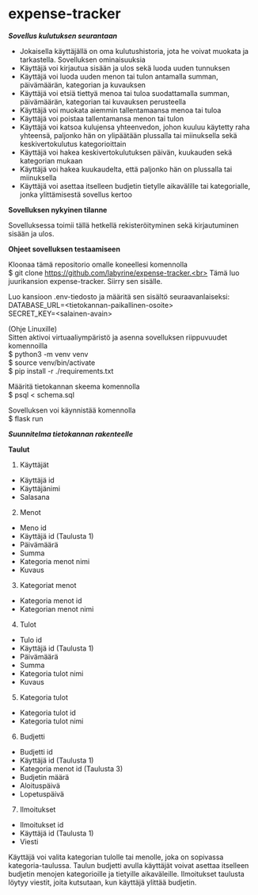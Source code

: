 # expense-tracker

***Sovellus kulutuksen seurantaan***

- Jokaisella käyttäjällä on oma kulutushistoria, jota he voivat muokata ja tarkastella.
Sovelluksen ominaisuuksia
- Käyttäjä voi kirjautua sisään ja ulos sekä luoda uuden tunnuksen
- Käyttäjä voi luoda uuden menon tai tulon antamalla summan, päivämäärän, kategorian ja kuvauksen
- Käyttäjä voi etsiä tiettyä menoa tai tuloa suodattamalla summan, päivämäärän, kategorian tai kuvauksen perusteella
- Käyttäjä voi muokata aiemmin tallentamaansa menoa tai tuloa
- Käyttäjä voi poistaa tallentamansa menon tai tulon
- Käyttäjä voi katsoa kulujensa yhteenvedon, johon kuuluu käytetty raha yhteensä, paljonko hän on ylipäätään plussalla tai miinuksella sekä keskivertokulutus kategorioittain
- Käyttäjä voi hakea keskivertokulutuksen päivän, kuukauden sekä kategorian mukaan
- Käyttäjä voi hakea kuukaudelta, että paljonko hän on plussalla tai miinuksella
- Käyttäjä voi asettaa itselleen budjetin tietylle aikavälille tai kategorialle, jonka ylittämisestä sovellus kertoo

**Sovelluksen nykyinen tilanne**

Sovelluksessa toimii tällä hetkellä rekisteröityminen sekä kirjautuminen sisään ja ulos. 

**Ohjeet sovelluksen testaamiseen**

Kloonaa tämä repositorio omalle koneellesi komennolla<br>
$ git clone https://github.com/labyrine/expense-tracker.<br> 
Tämä luo juurikansion expense-tracker. Siirry sen sisälle.

Luo kansioon .env-tiedosto ja määritä sen sisältö seuraavanlaiseksi:<br>
DATABASE_URL=\<tietokannan-paikallinen-osoite\><br>
SECRET_KEY=\<salainen-avain\>

(Ohje Linuxille)<br>
  Sitten aktivoi virtuaaliympäristö ja asenna sovelluksen riippuvuudet komennoilla<br>
  $ python3 -m venv venv<br>
  $ source venv/bin/activate<br>
  $ pip install -r ./requirements.txt

Määritä tietokannan skeema komennolla<br>
  $ psql < schema.sql

Sovelluksen voi käynnistää komennolla<br>
  $ flask run
                   
***Suunnitelma tietokannan rakenteelle***

**Taulut**

1. Käyttäjät
- Käyttäjä id
- Käyttäjänimi
- Salasana

2. Menot
- Meno id
- Käyttäjä id (Taulusta 1)
- Päivämäärä
- Summa
- Kategoria menot nimi
- Kuvaus

3. Kategoriat menot
- Kategoria menot id
- Kategorian menot nimi

4. Tulot
- Tulo id
- Käyttäjä id (Taulusta 1)
- Päivämäärä
- Summa
- Kategoria tulot nimi
- Kuvaus

5. Kategoria tulot
- Kategoria tulot id
- Kategoria tulot nimi

6. Budjetti
- Budjetti id
- Käyttäjä id (Taulusta 1)
- Kategoria menot id (Taulusta 3)
- Budjetin määrä
- Aloituspäivä
- Lopetuspäivä

7. Ilmoitukset
- Ilmoitukset id
- Käyttäjä id (Taulusta 1)
- Viesti

Käyttäjä voi valita kategorian tulolle tai menolle, joka on sopivassa kategoria-taulussa. Taulun budjetti avulla käyttäjät voivat asettaa itselleen budjetin menojen kategorioille ja tietyille aikaväleille. Ilmoitukset taulusta löytyy viestit, joita kutsutaan, kun käyttäjä ylittää budjetin. 
